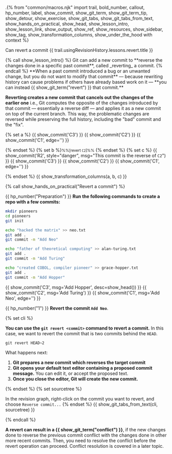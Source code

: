 .{% from "common/macros.njk" import trail, bold_number, callout, hp_number, label, show_commit, show_git_term, show_git_term_tip, show_detour, show_exercise, show_git_tabs, show_git_tabs_from_text, show_hands_on_practical, show_head, show_lesson_intro, show_lesson_link, show_output, show_ref, show_resources, show_sidebar, show_tag, show_transformation_columns, show_under_the_hood with context %}

<span id="prereqs"></span>
<span id="outcomes">Can revert a commit</span>
<span id="title">{{ trail.usingRevisionHistory.lessons.revert.title }}</span>

<div id="body">
{% call show_lesson_intro() %}
Git can add a new commit to **reverse the changes done in a specific past commit**, called _reverting_ a commit.
{% endcall %}
**When a past commit introduced a bug or an unwanted change, but you do not want to modify that commit** — because rewriting history can cause problems if others have already based work on it — **you can instead {{ show_git_term("revert") }} that commit.**

**Reverting creates a new commit that cancels out the changes of the earlier one** i.e., Git computes the opposite of the changes introduced by that commit — essentially a reverse diff — and applies it as a new commit on top of the current branch. This way, the problematic changes are reversed while preserving the full history, including the "bad" commit and the "fix".

{% set a %}
{{ show_commit('C3') }}
{{ show_commit('C2') }}
{{ show_commit('C1', edge='') }}
<p/>

{% endset %}
{% set b %}<small>%%[revert `C2`]%%</small> {% endset %}
{% set c %}
{{ show_commit('R2', style="danger", msg="This commit is the reverse of `C2`") }}
{{ show_commit('C3') }}
{{ show_commit('C2') }}
{{ show_commit('C1', edge='') }}
<p/>

{% endset %}
{{ show_transformation_columns(a, b, c) }}

<!-- ================== start: HANDS-ON =========================== -->
{% call show_hands_on_practical("Revert a commit")  %}

{{ hp_number("Preparation") }} **Run the following commands to create a repo with a few commits:**

```bash
mkdir pioneers
cd pioneers
git init

echo "hacked the matrix" >> neo.txt
git add .
git commit -m "Add Neo"

echo "father of theoretical computing" >> alan-turing.txt
git add .
git commit -m "Add Turing"

echo "created COBOL, compiler pioneer" >> grace-hopper.txt
git add .
git commit -m "Add Hopper"
```
{{ show_commit('C3', msg='Add Hopper', desc=show_head()) }}
{{ show_commit('C2', msg='Add Turing') }}
{{ show_commit('C1', msg='Add Neo', edge='') }}
<p/>

{{ hp_number("1") }} **Revert the commit `Add Neo`**.

{% set cli %} <!-- ------ start: Git Tabs --------------->

**You can use the `git revert <commit>` command to revert a commit.** In this case, we want to revert the commit that is two commits behind the `HEAD`.
```bash{.no-line-numbers}
git revert HEAD~2
```
What happens next:
1. **Git prepares a new commit which reverses the target commit**
1. **Git opens your default text editor containing a proposed commit message.** You can edit it, or accept the proposed text.
1. **Once you close the editor, Git will create the new commit.**

{% endset %}
{% set sourcetree %}

In the revision graph, right-click on the commit you want to revert, and choose `Reverse commit...`
{% endset %}
{{ show_git_tabs_from_text(cli, sourcetree) }}
<!-- ------ end: Git Tabs -------------------------------->
{% endcall %}<!-- ===== end: HANDS-ON ============================ -->

<box type="warning" seamless>

**A revert can result in a {{ show_git_term("conflict") }}**, if the new changes done to reverse the previous commit conflict with the changes done in other more recent commits. Then, you need to resolve the conflict before the revert operation can proceed. <span class="non-printable">Conflict resolution is covered in a later topic.</span>
</box>
</div>

<div id="extras">
</div>
